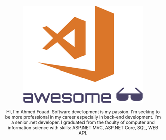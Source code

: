 

<!--
**ahmedfoad/ahmedfoad** is a ✨ _special_ ✨ repository because its `README.md` (this file) appears on your GitHub profile.
-->


<br/>
<div align="center">
  <img width="380px" src="https://raw.githubusercontent.com/viatsko/awesome-vscode/master/awesome-vscode-logo.png">
</div>
<br/>
<div align="center">
  Hi, I'm Ahmed Fouad. Software development is my passion. I'm seeking to be more professional in my career especially in back-end development. I'm a senior .net developer. I graduated from the faculty of computer and information science with skills: ASP.NET MVC, ASP.NET Core, SQL, WEB API.
</div>
